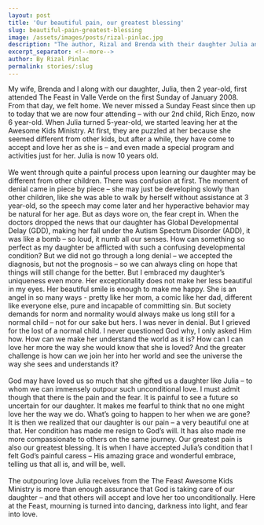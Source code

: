 ```yaml
---
layout: post
title: 'Our beautiful pain, our greatest blessing'
slug: beautiful-pain-greatest-blessing
image: /assets/images/posts/rizal-pinlac.jpg
description: "The author, Rizal and Brenda with their daughter Julia and son, Rich Enzo. The Pinlac family first attended The Feast in Valle Verde in January 2008 and continues to do so till now."
excerpt_separator: <!--more-->
author: By Rizal Pinlac
permalink: stories/:slug
---
```


My wife, Brenda and I along with our daughter, Julia, then 2 year-old, first attended The Feast in Valle Verde on the first Sunday of January 2008. From that day, we felt home. We never missed a Sunday Feast since then up to today that we are now four attending<!--more--> – with our 2nd child, Rich Enzo, now 6 year-old. When Julia turned 5-year-old, we started leaving her at the Awesome Kids Ministry. At first, they are puzzled at her because she seemed different from other kids, but after a while, they have come to accept and love her as she is – and even made a special program and activities just for her. Julia is now 10 years old.
<br><br>
We went through quite a painful process upon learning our daughter may be different from other children. There was confusion at first. The moment of denial came in piece by piece – she may just  be developing slowly than other children, like she was able to walk by herself without assistance at 3 year-old, so the speech may come later and her hyperactive behavior may be natural for her age. But as days wore on, the fear crept in. When the doctors dropped the news that our daughter has Global Developmental Delay (GDD), making her fall under the Autism Spectrum Disorder (ADD), it was like a bomb – so loud, it numb all our senses. How can something so perfect as my daughter be afflicted with such a confusing developmental condition? But we did not go through a long denial – we accepted the diagnosis, but not the prognosis – so we can always cling on hope that things will still change for the better. But I embraced my daughter’s uniqueness even more. Her exceptionality does not make her less beautiful in my eyes. Her beautiful smile is enough to make me happy. She is an angel in so many ways  - pretty like her mom, a comic like her dad, different like everyone else, pure and incapable of committing sin. But society demands for norm and normality would always make us long still for a normal child – not for our sake but hers. I was never in denial. But I grieved for the lost of a normal child.  I never questioned God why, I only asked Him how. How can we make her understand the world as it is?  How can I can love her more the way she would know that she is loved? And the greater challenge is how can we join her into her world and see the universe the way she sees and understands it?
<br><br>
God may have loved us so much that she gifted us a daughter like Julia – to whom we can immensely outpour such unconditional love. I must admit though that there is the pain and the fear. It is painful to see a future so uncertain for our daughter. It makes me fearful to think that no one might love her the way we do. What’s going to happen to her when we are gone? It is then we realized that our daughter is our pain – a very beautiful one at that. Her condition has made me resign to God’s will. It has also made me more compassionate to others on the same journey. Our greatest pain is also our greatest blessing.  It is when I have accepted Julia’s condition that I felt God’s painful caress – His amazing grace and wonderful embrace, telling us that all is, and will be, well.
<br><br>
The outpouring love Julia receives from the The Feast  Awesome Kids Ministry is more than enough assurance that God is taking care of our daughter – and that others will accept and love her too unconditionally. Here at the Feast, mourning is turned into dancing, darkness into light, and fear into love.
